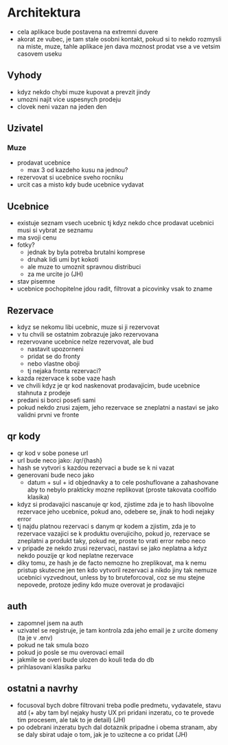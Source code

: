 # Architektura

- cela aplikace bude postavena na extremni duvere
- akorat ze vubec, je tam stale osobni kontakt, pokud si to nekdo rozmysli na miste, muze, tahle aplikace jen dava moznost prodat vse a ve vetsim casovem useku

## Vyhody

- kdyz nekdo chybi muze kupovat a prevzit jindy
- umozni najit vice uspesnych prodeju
- clovek neni vazan na jeden den

## Uzivatel

### Muze

- prodavat ucebnice
    - max 3 od kazdeho kusu na jednou?
- rezervovat si ucebnice sveho rocniku
- urcit cas a misto kdy bude ucebnice vydavat

## Ucebnice

- existuje seznam vsech ucebnic tj kdyz nekdo chce prodavat ucebnici musi si vybrat ze seznamu
- ma svoji cenu
- fotky?
    - jednak by byla potreba brutalni komprese
    - druhak lidi umi byt kokoti
    - ale muze to umoznit spravnou distribuci
    - za me urcite jo (JH)
- stav pisemne
- ucebnice pochopitelne jdou radit, filtrovat a picovinky vsak to zname

## Rezervace

- kdyz se nekomu libi ucebnic, muze si ji rezervovat
- v tu chvili se ostatnim zobrazuje jako rezervovana
- rezervovane ucebnice nelze rezervovat, ale bud
    - nastavit upozorneni
    - pridat se do fronty
    - nebo vlastne oboji
    - tj nejaka fronta rezervaci?
- kazda rezervace k sobe vaze hash
- ve chvili kdyz je qr kod naskenovat prodavajicim, bude ucebnice stahnuta z prodeje
- predani si borci posefi sami
- pokud nekdo zrusi zajem, jeho rezervace se zneplatni a nastavi se jako validni prvni ve fronte

## qr kody

- qr kod v sobe ponese url
- url bude neco jako: /qr/{hash}
- hash se vytvori s kazdou rezervaci a bude se k ni vazat
- generovani bude neco jako
    - datum + sul + id objednavky a to cele poshuflovane a zahashovane aby to nebylo prakticky mozne replikovat (proste takovata coolfido klasika)
- kdyz si prodavajici nascanuje qr kod, zjistime zda je to hash libovolne rezervace jeho ucebnice, pokud ano, odebere se, jinak to hodi nejaky error
- tj najdu platnou rezervaci s danym qr kodem a zjistim, zda je to rezervace vazajici se k produktu overujiciho, pokud jo, rezervace se zneplatni a produkt taky, pokud ne, proste to vrati error nebo neco
- v pripade ze nekdo zrusi rezervaci, nastavi se jako neplatna a kdyz nekdo pouzije qr kod neplatne rezervace
- diky tomu, ze hash je de facto nemozne ho zreplikovat, ma k nemu pristup skutecne jen ten kdo vytvoril rezervaci a nikdo jiny tak nemuze ucebnici vyzvednout, unless by to bruteforcoval, coz se mu stejne nepovede, protoze jediny kdo muze overovat je prodavajici

## auth

- zapomnel jsem na auth
- uzivatel se registruje, je tam kontrola zda jeho email je z urcite domeny (ta je v .env)
- pokud ne tak smula bozo
- pokud jo posle se mu overovaci email
- jakmile se overi bude ulozen do kouli teda do db
- prihlasovani klasika parku

## ostatni a navrhy
- focusoval bych dobre filtrovani treba podle predmetu, vydavatele, stavu atd (+ aby tam byl nejaky husty UX pri pridani inzeratu, co te provede tim procesem, ale tak to je detail) (JH)
- po odebrani inzeratu bych dal dotaznik pripadne i obema stranam, aby se daly sbirat udaje o tom, jak je to uzitecne a co pridat (JH)
